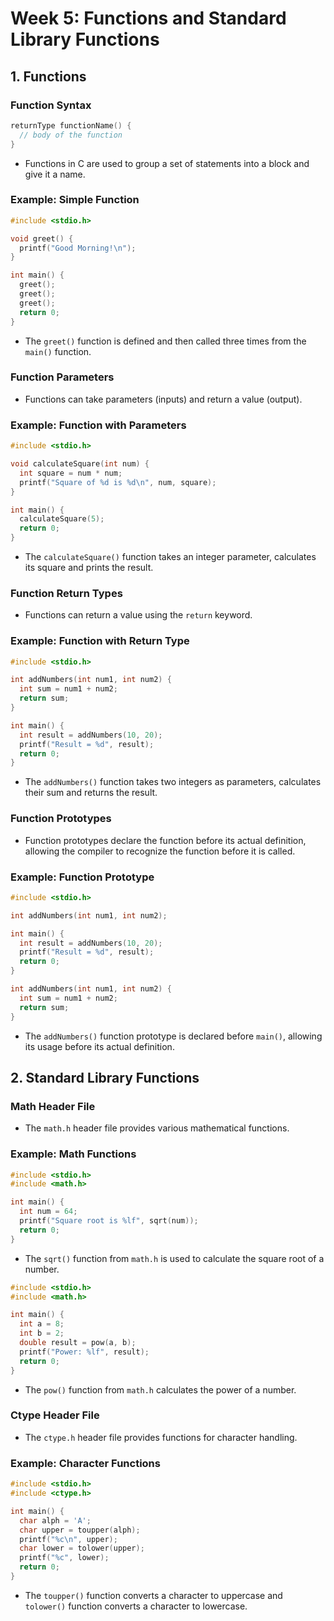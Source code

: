 # Week 5: Functions and Standard Library Functions

## 1. Functions

### Function Syntax

```c
returnType functionName() {
  // body of the function
}
```

- Functions in C are used to group a set of statements into a block and give it a name.

### Example: Simple Function

```c
#include <stdio.h>

void greet() {
  printf("Good Morning!\n");
}

int main() {
  greet();
  greet();
  greet();
  return 0;
}
```

- The `greet()` function is defined and then called three times from the `main()` function.

### Function Parameters

- Functions can take parameters (inputs) and return a value (output).

### Example: Function with Parameters

```c
#include <stdio.h>

void calculateSquare(int num) {
  int square = num * num;
  printf("Square of %d is %d\n", num, square);
}

int main() {
  calculateSquare(5);
  return 0;
}
```

- The `calculateSquare()` function takes an integer parameter, calculates its square and prints the result.

### Function Return Types

- Functions can return a value using the `return` keyword.

### Example: Function with Return Type

```c
#include <stdio.h>

int addNumbers(int num1, int num2) {
  int sum = num1 + num2;
  return sum;
}

int main() {
  int result = addNumbers(10, 20);
  printf("Result = %d", result);
  return 0;
}
```

- The `addNumbers()` function takes two integers as parameters, calculates their sum and returns the result.

### Function Prototypes

- Function prototypes declare the function before its actual definition, allowing the compiler to recognize the function before it is called.

### Example: Function Prototype

```c
#include <stdio.h>

int addNumbers(int num1, int num2);

int main() {
  int result = addNumbers(10, 20);
  printf("Result = %d", result);
  return 0;
}

int addNumbers(int num1, int num2) {
  int sum = num1 + num2;
  return sum;
}
```

- The `addNumbers()` function prototype is declared before `main()`, allowing its usage before its actual definition.

## 2. Standard Library Functions

### Math Header File

- The `math.h` header file provides various mathematical functions.

### Example: Math Functions

```c
#include <stdio.h>
#include <math.h>

int main() {
  int num = 64;
  printf("Square root is %lf", sqrt(num));
  return 0;
}
```

- The `sqrt()` function from `math.h` is used to calculate the square root of a number.

```c
#include <stdio.h>
#include <math.h>

int main() {
  int a = 8;
  int b = 2;
  double result = pow(a, b);
  printf("Power: %lf", result);
  return 0;
}
```

- The `pow()` function from `math.h` calculates the power of a number.

### Ctype Header File

- The `ctype.h` header file provides functions for character handling.

### Example: Character Functions

```c
#include <stdio.h>
#include <ctype.h>

int main() {
  char alph = 'A';
  char upper = toupper(alph);
  printf("%c\n", upper);
  char lower = tolower(upper);
  printf("%c", lower);
  return 0;
}
```

- The `toupper()` function converts a character to uppercase and `tolower()` function converts a character to lowercase.
